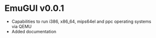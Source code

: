 # EmuGUI v0.0.1

- Capabilities to run i386, x86_64, mips64el and ppc operating systems via QEMU
- Added documentation